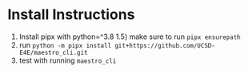 # Install Instructions

1) Install pipx with python=^3.8
1.5) make sure to run `pipx ensurepath`
2) run `python -m pipx install git+https://github.com/UCSD-E4E/maestro_cli.git`
3) test with running `maestro_cli`   